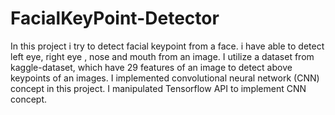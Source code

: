 # FacialKeyPoint-Detector
In this project i try to detect facial keypoint from a face. i have able to detect left eye, right eye , nose and mouth from an image. I utilize a dataset from kaggle-dataset, which have 29 features of an image to detect above keypoints of an images. I implemented convolutional neural network (CNN) concept in this project. I manipulated Tensorflow API to implement CNN concept.
